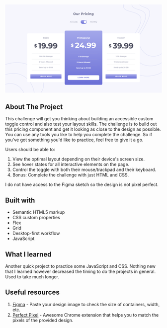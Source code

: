 ![Pricing Component With Toggle](https://github.com/simphiwe24/pricing-component-with-toggle-frontendmentor/blob/main/images/project-preview.png)

## About The Project

This challenge will get you thinking about building an accessible custom toggle control and also test your layout skills.
The challenge is to build out this pricing component and get it looking as close to the design as possible.
You can use any tools you like to help you complete the challenge. So if you've got something you'd like to practice, feel free to give it a go.

Users should be able to:
1. View the optimal layout depending on their device's screen size.
2. See hover states for all interactive elements on the page.
3. Control the toggle with both their mouse/trackpad and their keyboard.
4. Bonus: Complete the challenge with just HTML and CSS.


I do not have access to the Figma sketch so the design is not pixel perfect.




## Built with 

- Semantic HTML5 markup
- CSS custom properties
- Flex
- Grid
- Desktop-first workflow
- JavaScript

## What I learned

Another quick project to practice some JavaScript and CSS. Nothing new that I learned however decreased the timing to do the projects in general. Used to take much longer.


## Useful resources

1. [Figma](https://www.figma.com/) - Paste your design image to check the size of containers, width, etc.
2. [Perfect Pixel](https://chrome.google.com/webstore/detail/perfectpixel-by-welldonec/dkaagdgjmgdmbnecmcefdhjekcoceebi) - Awesome Chrome extension that helps you to match the pixels of the provided design.

